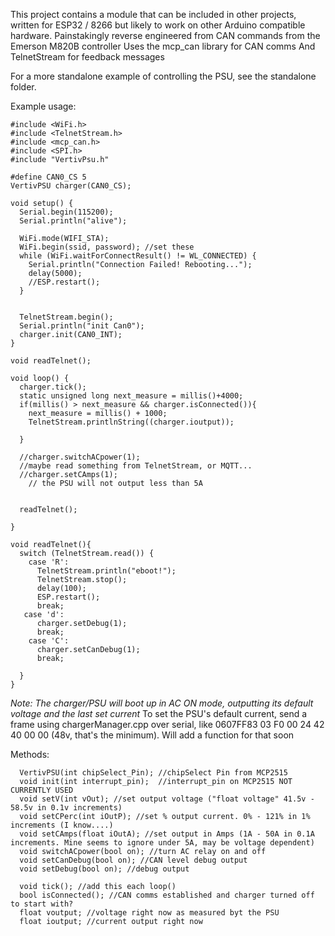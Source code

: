 This project contains a module that can be included in other projects, written for ESP32 / 8266 but likely to work on other Arduino compatible hardware.
Painstakingly reverse engineered from CAN commands from the Emerson M820B controller
Uses the mcp_can library for CAN comms
And TelnetStream for feedback messages

For a more standalone example of controlling the PSU, see the standalone folder.

Example usage:
```
#include <WiFi.h>
#include <TelnetStream.h>
#include <mcp_can.h>
#include <SPI.h>
#include "VertivPsu.h"

#define CAN0_CS 5
VertivPSU charger(CAN0_CS);

void setup() {
  Serial.begin(115200);
  Serial.println("alive");
  
  WiFi.mode(WIFI_STA);
  WiFi.begin(ssid, password); //set these
  while (WiFi.waitForConnectResult() != WL_CONNECTED) {
    Serial.println("Connection Failed! Rebooting...");
    delay(5000);
    //ESP.restart();
  }

  
  TelnetStream.begin();
  Serial.println("init Can0");
  charger.init(CAN0_INT);
}

void readTelnet();

void loop() {
  charger.tick();
  static unsigned long next_measure = millis()+4000;
  if(millis() > next_measure && charger.isConnected()){
    next_measure = millis() + 1000;
    TelnetStream.printlnString((charger.ioutput));
    
  }
  
  //charger.switchACpower(1);
  //maybe read something from TelnetStream, or MQTT...
  //charger.setCAmps(1);
    // the PSU will not output less than 5A
   
   
  readTelnet();
  
}

void readTelnet(){
  switch (TelnetStream.read()) {
    case 'R':
      TelnetStream.println("eboot!");
      TelnetStream.stop();
      delay(100);
      ESP.restart();
      break;
   case 'd':
      charger.setDebug(1);
      break;
    case 'C':
      charger.setCanDebug(1);
      break; 

  }
}
```

*Note: The charger/PSU will boot up in AC ON mode, outputting its default voltage and the last set current*
To set the PSU's default current, send a frame using chargerManager.cpp over serial, like 0607FF83  03 F0 00 24 42 40 00 00 (48v, that's the minimum). Will add a function for that soon

Methods:
```
  VertivPSU(int chipSelect_Pin); //chipSelect Pin from MCP2515
  void init(int interrupt_pin);  //interrupt_pin on MCP2515 NOT CURRENTLY USED
  void setV(int vOut); //set output voltage ("float voltage" 41.5v - 58.5v in 0.1v increments)
  void setCPerc(int iOutP); //set % output current. 0% - 121% in 1% increments (I know....)
  void setCAmps(float iOutA); //set output in Amps (1A - 50A in 0.1A increments. Mine seems to ignore under 5A, may be voltage dependent)
  void switchACpower(bool on); //turn AC relay on and off
  void setCanDebug(bool on); //CAN level debug output
  void setDebug(bool on); //debug output
  
  void tick(); //add this each loop()
  bool isConnected(); //CAN comms established and charger turned off to start with?
  float voutput; //voltage right now as measured byt the PSU
  float ioutput; //current output right now
```
